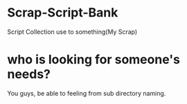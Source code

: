 # Scrap-Script-Bank
Script Collection use to something(My Scrap)

# who is looking for someone's needs?
You guys, be able to feeling from sub directory naming.
